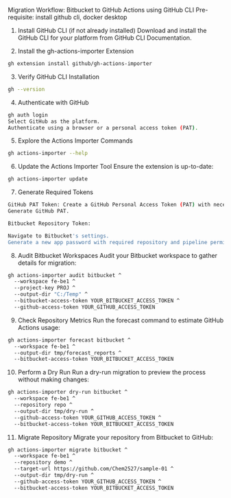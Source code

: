 Migration Workflow: Bitbucket to GitHub Actions using GitHub CLI
Pre-requisite: install github cli, docker desktop
1. Install GitHub CLI (if not already installed)
Download and install the GitHub CLI for your platform from GitHub CLI Documentation.

2. Install the gh-actions-importer Extension
```bash
gh extension install github/gh-actions-importer
```

3. Verify GitHub CLI Installation
```bash
gh --version
```
4. Authenticate with GitHub
```bash
gh auth login
Select GitHub as the platform.
Authenticate using a browser or a personal access token (PAT).
```
5. Explore the Actions Importer Commands
```bash
gh actions-importer --help
```

6. Update the Actions Importer Tool
Ensure the extension is up-to-date:

```bash
gh actions-importer update
```

7. Generate Required Tokens
```bash
GitHub PAT Token: Create a GitHub Personal Access Token (PAT) with necessary permissions such as repo, workflow, and admin:repo_hook.
Generate GitHub PAT.

Bitbucket Repository Token:

Navigate to Bitbucket's settings.
Generate a new app password with required repository and pipeline permissions.
```

8. Audit Bitbucket Workspaces
Audit your Bitbucket workspace to gather details for migration:

```bash
gh actions-importer audit bitbucket ^
  --workspace fe-be1 ^
  --project-key PROJ ^
  --output-dir "C:/Temp" ^
  --bitbucket-access-token YOUR_BITBUCKET_ACCESS_TOKEN ^
  --github-access-token YOUR_GITHUB_ACCESS_TOKEN
```

9. Check Repository Metrics
Run the forecast command to estimate GitHub Actions usage:

```bash
gh actions-importer forecast bitbucket ^
  --workspace fe-be1 ^
  --output-dir tmp/forecast_reports ^
  --bitbucket-access-token YOUR_BITBUCKET_ACCESS_TOKEN
```
10. Perform a Dry Run
Run a dry-run migration to preview the process without making changes:

```bash
gh actions-importer dry-run bitbucket ^
  --workspace fe-be1 ^
  --repository repo ^
  --output-dir tmp/dry-run ^
  --github-access-token YOUR_GITHUB_ACCESS_TOKEN ^
  --bitbucket-access-token YOUR_BITBUCKET_ACCESS_TOKEN
```
11. Migrate Repository
Migrate your repository from Bitbucket to GitHub:

```bash
gh actions-importer migrate bitbucket ^
  --workspace fe-be1 ^
  --repository demo ^
  --target-url https://github.com/Chem2527/sample-01 ^
  --output-dir tmp/dry-run ^
  --github-access-token YOUR_GITHUB_ACCESS_TOKEN ^
  --bitbucket-access-token YOUR_BITBUCKET_ACCESS_TOKEN
```
